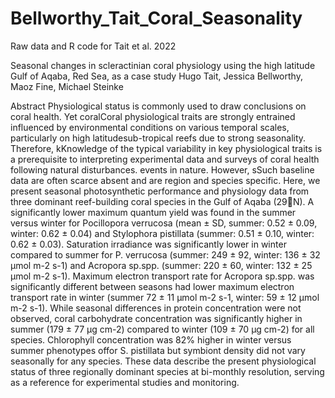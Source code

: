 # Bellworthy_Tait_Coral_Seasonality
Raw data and R code for Tait et al. 2022 

Seasonal changes in scleractinian coral physiology using the high latitude Gulf of Aqaba, Red Sea, as a case study
Hugo Tait, Jessica Bellworthy, Maoz Fine, Michael Steinke 

Abstract
Physiological status is commonly used to draw conclusions on coral health. Yet coralCoral physiological traits are strongly entrained influenced by environmental conditions on various temporal scales,  particularly on high latitudesub-tropical reefs due to strong seasonality. Therefore, kKnowledge of the typical variability in key physiological traits is a prerequisite to interpreting experimental data and surveys of coral health following natural disturbances.  events in nature. However, sSuch baseline data are often scarce absent and are region and species specific. Here, we present seasonal photosynthetic performance and physiology data from three dominant reef-building coral species in the Gulf of Aqaba (29N). A significantly lower maximum quantum yield was found in the summer versus winter for Pocillopora verrucosa (mean ± SD, summer: 0.52 ± 0.09, winter: 0.62 ± 0.04) and Stylophora pistillata (summer: 0.51 ± 0.10, winter: 0.62 ± 0.03). Saturation irradiance was significantly lower in winter compared to summer for P. verrucosa (summer: 249 ± 92, winter: 136 ± 32 µmol m-2 s-1) and Acropora sp.spp. (summer: 220 ± 60, winter: 132 ± 25 µmol m-2 s-1). Maximum electron transport rate for Acropora sp.spp. was significantly different between seasons had lower maximum electron transport rate in winter (summer 72 ± 11 µmol m-2 s-1, winter: 59 ± 12 µmol m-2 s-1). While seasonal differences in protein concentration were not observed, coral carbohydrate concentration was significantly higher in summer (179 ± 77 µg cm-2) compared to winter (109 ± 70 µg cm-2) for all species. Chlorophyll concentration was 82% higher in winter versus summer phenotypes offor S. pistillata but symbiont density did not vary seasonally for any species. These data describe the present physiological status of three regionally dominant species at bi-monthly resolution, serving as a reference for experimental studies and monitoring.

